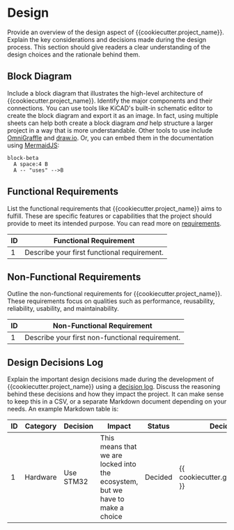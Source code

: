 # Design

Provide an overview of the design aspect of {{cookiecutter.project_name}}.
Explain the key considerations and decisions made during the design
process. This section should give readers a clear understanding of the
design choices and the rationale behind them.

## Block Diagram

Include a block diagram that illustrates the high-level architecture of
{{cookiecutter.project_name}}. Identify the major components and their
connections. You can use tools like KiCAD's built-in schematic editor
to create the block diagram and export it as an image. In fact, using
multiple sheets can help both create a block diagram _and_ help structure
a larger project in a way that is more understandable. Other tools to use
include [OmniGraffle](https://www.omnigroup.com/omnigraffle) and
[draw.io](https://draw.io). Or, you can embed them in the documentation
using [MermaidJS](https://mermaid.js.org/syntax/block.html):

```mermaid
block-beta
  A space:4 B
  A -- "uses" -->B
```

## Functional Requirements

List the functional requirements that {{cookiecutter.project_name}} 
aims to fulfill. These are specific features or capabilities that the 
project should provide to meet its intended purpose. You can read more on
[requirements](https://www.geeksforgeeks.org/functional-vs-non-functional-requirements/).

| ID | Functional Requirement                      |
|----|---------------------------------------------|
| 1  | Describe your first functional requirement. |

## Non-Functional Requirements

Outline the non-functional requirements for {{cookiecutter.project_name}}.
These requirements focus on qualities such as performance, reusability, 
reliability, usability, and maintainability.

| ID | Non-Functional Requirement                      |
|----|-------------------------------------------------|
| 1  | Describe your first non-functional requirement. |

## Design Decisions Log

Explain the important design decisions made during the development of
{{cookiecutter.project_name}} using a
[decision log](https://www.projectmanager.com/blog/project-decision-log).
Discuss the reasoning behind these decisions and how they impact the 
project. It can make sense to keep this in a CSV, or a separate
Markdown document depending on your needs. An example Markdown table is:

| ID | Category | Decision  | Impact                                                                         | Status  | Decided By | Date |
|----|----------|-----------|--------------------------------------------------------------------------------|---------|------------|------|
| 1  | Hardware | Use STM32 | This means that we are locked into the ecosystem, but we have to make a choice | Decided |{{ cookiecutter.github_username }}| {% now 'utc' %}  |
